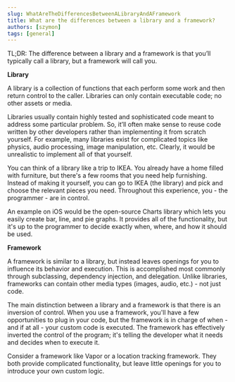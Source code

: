 ```yaml
---
slug: WhatAreTheDifferencesBetweenALibraryAndAFramework
title: What are the differences between a library and a framework?
authors: [szymon]
tags: [general]
---
```


TL;DR: The difference between a library and a framework is that you’ll typically call a library, but a framework will call you.

**Library**

A library is a collection of functions that each perform some work and then return control to the caller. Libraries can only contain executable code; no other assets or media.

Libraries usually contain highly tested and sophisticated code meant to address some particular problem. So, it’ll often make sense to reuse code written by other developers rather than implementing it from scratch yourself. For example, many libraries exist for complicated topics like physics, audio processing, image manipulation, etc. Clearly, it would be unrealistic to implement all of that yourself.

You can think of a library like a trip to IKEA. You already have a home filled with furniture, but there's a few rooms that you need help furnishing. Instead of making it yourself, you can go to IKEA (the library) and pick and choose the relevant pieces you need. Throughout this experience, you - the programmer - are in control.

An example on iOS would be the open-source Charts library which lets you easily create bar, line, and pie graphs. It provides all of the functionality, but it's up to the programmer to decide exactly when, where, and how it should be used.

**Framework**

A framework is similar to a library, but instead leaves openings for you to influence its behavior and execution. This is accomplished most commonly through subclassing, dependency injection, and delegation. Unlike libraries, frameworks can contain other media types (images, audio, etc.) - not just code.

The main distinction between a library and a framework is that there is an inversion of control. When you use a framework, you'll have a few opportunities to plug in your code, but the framework is in charge of when - and if at all - your custom code is executed. The framework has effectively inverted the control of the program; it's telling the developer what it needs and decides when to execute it.

Consider a framework like Vapor or a location tracking framework. They both provide complicated functionality, but leave little openings for you to introduce your own custom logic.

